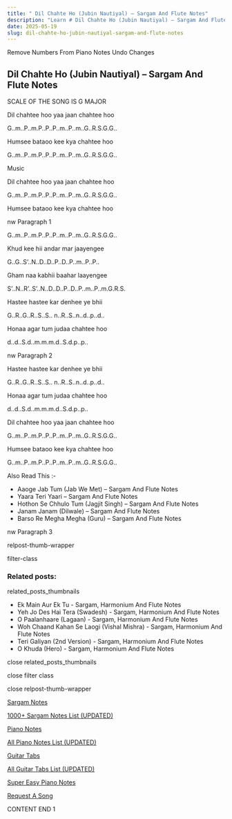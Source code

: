 ```yaml
---
title: " Dil Chahte Ho (Jubin Nautiyal) – Sargam And Flute Notes"
description: "Learn # Dil Chahte Ho (Jubin Nautiyal) – Sargam And Flute Notes notes, sargam, harmonium notations and flute notes. Easy step-by-step tutorial for beginners."
date: 2025-05-19
slug: dil-chahte-ho-jubin-nautiyal-sargam-and-flute-notes
---
```


Remove Numbers From Piano Notes
Undo Changes

## Dil Chahte Ho (Jubin Nautiyal) – Sargam And Flute Notes

SCALE OF THE SONG IS G MAJOR

Dil chahtee hoo yaa jaan chahtee hoo

G..m..P..m.P..P..P..m..P..m..G..R.S.G.G..

Humsee bataoo kee kya chahtee hoo

G..m..P..m.P..P..P..m..P..m..G..R.S.G.G..

Music

Dil chahtee hoo yaa jaan chahtee hoo

G..m..P..m.P..P..P..m..P..m..G..R.S.G.G..

Humsee bataoo kee kya chahtee hoo

nw Paragraph 1

G..m..P..m.P..P..P..m..P..m..G..R.S.G.G..

Khud kee hii andar mar jaayengee

G..G..S’..N..D..D..P..D..P..m..P..P..

Gham naa kabhii baahar laayengee

S’..N..R’..S’..N..D..D..P..D..P..m..P..m.G.R.S.

Hastee hastee kar denhee ye bhii

G..R..G..R..S..S.. n..R..S..n..d..p..d..

Honaa agar tum judaa chahtee hoo

d..d..S.d..m.m.m.d..S.d.p..p..

nw Paragraph 2

Hastee hastee kar denhee ye bhii

G..R..G..R..S..S.. n..R..S..n..d..p..d..

Honaa agar tum judaa chahtee hoo

d..d..S.d..m.m.m.d..S.d.p..p..

Dil chahtee hoo yaa jaan chahtee hoo

G..m..P..m.P..P..P..m..P..m..G..R.S.G.G..

Humsee bataoo kee kya chahtee hoo

G..m..P..m.P..P..P..m..P..m..G..R.S.G.G..

Also Read This :-

- Aaoge Jab Tum (Jab We Met) – Sargam And Flute Notes
- Yaara Teri Yaari – Sargam And Flute Notes
- Hothon Se Chhulo Tum (Jagjit Singh) – Sargam And Flute Notes
- Janam Janam (Dilwale) – Sargam And Flute Notes
- Barso Re Megha Megha (Guru) – Sargam And Flute Notes

nw Paragraph 3

relpost-thumb-wrapper

filter-class

### Related posts:

related_posts_thumbnails

- Ek Main Aur Ek Tu - Sargam, Harmonium And Flute Notes
- Yeh Jo Des Hai Tera (Swadesh) - Sargam, Harmonium And Flute Notes
- O Paalanhaare (Lagaan) - Sargam, Harmonium And Flute Notes
- Woh Chaand Kahan Se Laogi (Vishal Mishra) - Sargam, Harmonium And Flute Notes
- Teri Galiyan (2nd Version) - Sargam, Harmonium And Flute Notes
- O Khuda (Hero) - Sargam, Harmonium And Flute Notes

close related_posts_thumbnails

close filter class

close relpost-thumb-wrapper

[Sargam Notes](/sargam-notes.html)

[1000+ Sargam Notes List (UPDATED)](/all-songs-list-sargam-notes.html)

[Piano Notes](/piano-notes.html)

[All Piano Notes List (UPDATED)](/all-songs-list-piano-notes.html)

[Guitar Tabs](/guitar-tabs.html)

[All Guitar Tabs List (UPDATED)](/all-songs-list-guitar-tabs.html)

[Super Easy Piano Notes](https://studywall.in/)

[Request A Song](/request-a-song.html)

CONTENT END 1

